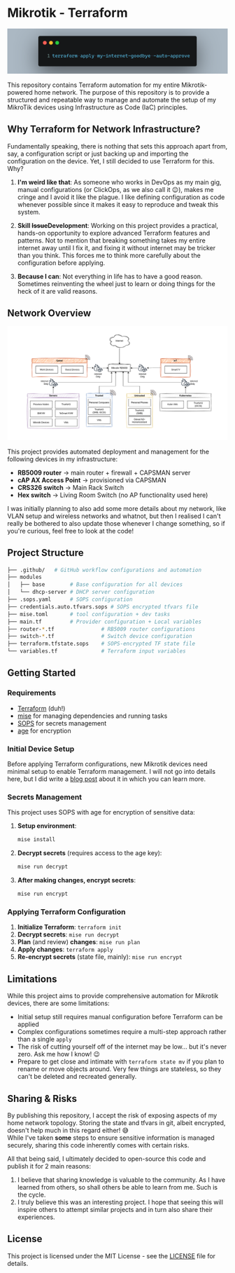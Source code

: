 # Mikrotik - Terraform

![Thumbnail](./docs/img/thumbnail.png)

This repository contains Terraform automation for my entire Mikrotik-powered home network. The purpose of this repository is to provide a structured and repeatable way to manage and automate the setup of my MikroTik devices using Infrastructure as Code (IaC) principles.

## Why Terraform for Network Infrastructure?

Fundamentally speaking, there is nothing that sets this approach apart from, say, a configuration script or just backing up and importing the configuration on the device. Yet, I still decided to use Terraform for this. Why?

1. **I'm weird like that**: As someone who works in DevOps as my main gig, manual configurations (or ClickOps, as we also call it 😉), makes me cringe and I avoid it like the plague. I like defining configuration as code whenever possible since it makes it easy to reproduce and tweak this system.

2. **Skill ~~Issue~~Development**: Working on this project provides a practical, hands-on opportunity to explore advanced Terraform features and patterns. Not to mention that breaking something takes my entire internet away until I fix it, and fixing it without internet may be tricker than you think. This forces me to think more carefully about the configuration before applying.

3. **Because I can**: Not everything in life has to have a good reason. Sometimes reinventing the wheel just to learn or doing things for the heck of it are valid reasons.

## Network Overview

![Network Diagram](./docs/img/network-diagram.drawio.png)

This project provides automated deployment and management for the following devices in my infrastructure:

- **RB5009 router** -> main router + firewall + CAPSMAN server
- **cAP AX Access Point** -> provisioned via CAPSMAN
- **CRS326 switch** -> Main Rack Switch
- **Hex switch** -> Living Room Switch (no AP functionality used here)

I was initially planning to also add some more details about my network, like VLAN setup and wireless networks and whatnot, but then I realised I can't really be bothered to also update those whenever I change something, so if you're curious, feel free to look at the code!

## Project Structure

```bash
├── .github/   # GitHub workflow configurations and automation
├── modules
│   ├── base        # Base configuration for all devices
│   └── dhcp-server # DHCP server configuration
├── .sops.yaml      # SOPS configuration
├── credentials.auto.tfvars.sops # SOPS encrypted tfvars file
├── mise.toml       # tool configuration + dev tasks
├── main.tf         # Provider configuration + Local variables
├── router-*.tf               # RB5009 router configurations
├── switch-*.tf               # Switch device configuration
├── terraform.tfstate.sops    # SOPS-encrypted TF state file
└── variables.tf              # Terraform input variables
```

## Getting Started

### Requirements

- [Terraform](https://www.terraform.io/) (duh!)
- [mise](https://mise.jdx.dev/) for managing dependencies and running tasks
- [SOPS](https://github.com/getsops/sops) for secrets management
- [age](https://github.com/FiloSottile/age) for encryption

### Initial Device Setup

Before applying Terraform configurations, new Mikrotik devices need minimal setup to enable Terraform management. I will not go into details here, but I did write a [blog post](https://mirceanton.com/posts/mikrotik-terraform-getting-started/) about it in which you can learn more.

### Secrets Management

This project uses SOPS with age for encryption of sensitive data:

1. **Setup environment**:

   ```bash
   mise install
   ```

2. **Decrypt secrets** (requires access to the age key):

   ```bash
   mise run decrypt
   ```

3. **After making changes, encrypt secrets**:

   ```bash
   mise run encrypt
   ```

### Applying Terraform Configuration

1. **Initialize Terraform**: `terraform init`
2. **Decrypt secrets**: `mise run decrypt`
3. **Plan** (and review) **changes**: `mise run plan`
4. **Apply changes**: `terraform apply`
5. **Re-encrypt secrets** (state file, mainly): `mise run encrypt`

## Limitations

While this project aims to provide comprehensive automation for Mikrotik devices, there are some limitations:

- Initial setup still requires manual configuration before Terraform can be applied
- Complex configurations sometimes require a multi-step approach rather than a single `apply`
- The risk of cutting yourself off of the internet may be low... but it's never zero. Ask me how I know! 😉
- Prepare to get close and intimate with `terraform state mv` if you plan to rename or move objects around. Very few things are stateless, so they can't be deleted and recreated generally.

## Sharing & Risks

By publishing this repository, I accept the risk of exposing aspects of my home network topology. Storing the state and tfvars in git, albeit encrypted, doesn't help much in this regard either! 😅  
While I've taken **some** steps to ensure sensitive information is managed securely, sharing this code inherently comes with certain risks.

All that being said, I ultimately decided to open-source this code and publish it for 2 main reasons:

1. I believe that sharing knowledge is valuable to the community. As I have learned from others, so shall others be able to learn from me. Such is the cycle.
2. I truly believe this was an interesting project. I hope that seeing this will inspire others to attempt similar projects and in turn also share their experiences.

## License

This project is licensed under the MIT License - see the [LICENSE](LICENSE) file for details.
